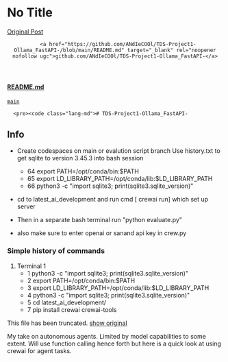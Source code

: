 # No Title

[Original Post](https://discourse.onlinedegree.iitm.ac.in/t/164277/58)

<aside class="onebox githubblob" data-onebox-src="https://github.com/ANdIeCOOl/TDS-Project1-Ollama_FastAPI-/blob/main/README.md">
  <header class="source">

      <a href="https://github.com/ANdIeCOOl/TDS-Project1-Ollama_FastAPI-/blob/main/README.md" target="_blank" rel="noopener nofollow ugc">github.com/ANdIeCOOl/TDS-Project1-Ollama_FastAPI-</a>
  </header>

  <article class="onebox-body">
    <h4><a href="https://github.com/ANdIeCOOl/TDS-Project1-Ollama_FastAPI-/blob/main/README.md" target="_blank" rel="noopener nofollow ugc">README.md</a></h4>

<div class="git-blob-info">
  <a href="https://github.com/ANdIeCOOl/TDS-Project1-Ollama_FastAPI-/blob/main/README.md" rel="noopener nofollow ugc"><code>main</code></a>
</div>


      <pre><code class="lang-md"># TDS-Project1-Ollama_FastAPI-
## Info
- Create codespaces on main or evalution script branch
Use history.txt to get sqlite to version 3.45.3 into bash session 
   - 64  export PATH=/opt/conda/bin:$PATH
   - 65  export LD_LIBRARY_PATH=/opt/conda/lib:$LD_LIBRARY_PATH
   - 66  python3 -c "import sqlite3; print(sqlite3.sqlite_version)"

- cd to latest_ai_development and run cmd [ crewai run] which set up server 
- Then in a separate bash terminal run "python evaluate.py" 
- also make sure to enter openai or sanand api key in crew.py

# Simple history of commands
1. Terminal 1 
    - 1  python3 -c "import sqlite3; print(sqlite3.sqlite_version)"
    - 2  export PATH=/opt/conda/bin:$PATH
    - 3  export LD_LIBRARY_PATH=/opt/conda/lib:$LD_LIBRARY_PATH
    - 4  python3 -c "import sqlite3; print(sqlite3.sqlite_version)"
    - 5  cd latest_ai_development/
    - 7  pip install crewai crewai-tools
</code></pre>



  This file has been truncated. <a href="https://github.com/ANdIeCOOl/TDS-Project1-Ollama_FastAPI-/blob/main/README.md" target="_blank" rel="noopener nofollow ugc">show original</a>

  </article>

  <div class="onebox-metadata">
    
    
  </div>

  <div style="clear: both"></div>
</aside>

<p>My take on autonomous agents. Limited by model capabilities to some extent. Will use function calling hence forth but here is a quick look at using crewai for agent tasks.</p>